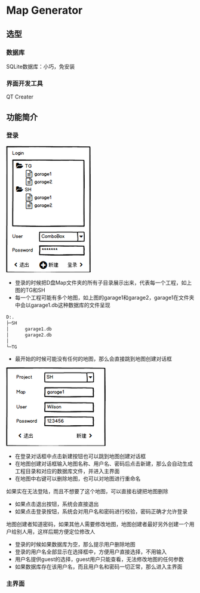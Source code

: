 # Map Generator

## 选型

### 数据库

SQLite数据库：小巧，免安装

### 界面开发工具

QT Creater

## 功能简介

### 登录

![](images\Login.PNG)

- 登录的时候把D盘Map文件夹的所有子目录展示出来，代表每一个工程，如上图的TG和SH
- 每一个工程可能有多个地图，如上图的garage1和garage2，garage1在文件夹中会以garage1.db这种数据库的文件呈现

```
D:.
├─SH
│      garage1.db
│      garage2.db
│
└─TG
```

- 最开始的时候可能没有任何的地图，那么会直接跳到地图创建对话框

![](images\NewProject.PNG)

- 在登录对话框中点击新建按钮也可以跳到地图创建对话框
- 在地图创建对话框输入地图名称、用户名、密码后点击新建，那么会自动生成工程目录和对应的数据库文件，并进入主界面
- 在地图中右键可以删除地图，也可以对地图进行重命名

如果实在无法登陆，而且不想要了这个地图，可以直接右键把地图删除

- 如果点击退出按钮，系统会直接退出
- 如果点击登录按钮，系统会对用户名和密码进行校验，密码正确才允许登录

地图创建者知道密码，如果其他人需要修改地图，地图创建者最好另外创建一个用户给别人用，这样后期方便定位修改人

- 登录的时候如果数据库为空，那么提示用户删除地图
- 登录的用户名全部显示在选择框中，方便用户直接选择，不用输入
- 用户名提供guest的选择，guest用户只能查看，无法修改地图的任何参数
- 如果数据库存在该用户名，而且用户名和密码一切正常，那么进入主界面

### 主界面





